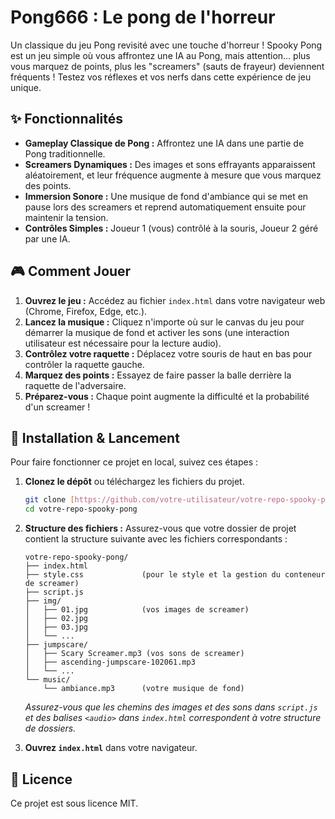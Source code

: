 # Pong666 : Le pong de l'horreur

Un classique du jeu Pong revisité avec une touche d'horreur ! Spooky Pong est un jeu simple où vous affrontez une IA au Pong, mais attention... plus vous marquez de points, plus les "screamers" (sauts de frayeur) deviennent fréquents ! Testez vos réflexes et vos nerfs dans cette expérience de jeu unique.

## ✨ Fonctionnalités

* **Gameplay Classique de Pong :** Affrontez une IA dans une partie de Pong traditionnelle.
* **Screamers Dynamiques :** Des images et sons effrayants apparaissent aléatoirement, et leur fréquence augmente à mesure que vous marquez des points.
* **Immersion Sonore :** Une musique de fond d'ambiance qui se met en pause lors des screamers et reprend automatiquement ensuite pour maintenir la tension.
* **Contrôles Simples :** Joueur 1 (vous) contrôlé à la souris, Joueur 2 géré par une IA.

## 🎮 Comment Jouer

1.  **Ouvrez le jeu :** Accédez au fichier `index.html` dans votre navigateur web (Chrome, Firefox, Edge, etc.).
2.  **Lancez la musique :** Cliquez n'importe où sur le canvas du jeu pour démarrer la musique de fond et activer les sons (une interaction utilisateur est nécessaire pour la lecture audio).
3.  **Contrôlez votre raquette :** Déplacez votre souris de haut en bas pour contrôler la raquette gauche.
4.  **Marquez des points :** Essayez de faire passer la balle derrière la raquette de l'adversaire.
5.  **Préparez-vous :** Chaque point augmente la difficulté et la probabilité d'un screamer !

## 🚀 Installation & Lancement

Pour faire fonctionner ce projet en local, suivez ces étapes :

1.  **Clonez le dépôt** ou téléchargez les fichiers du projet.
    ```bash
    git clone [https://github.com/votre-utilisateur/votre-repo-spooky-pong.git](https://github.com/votre-utilisateur/votre-repo-spooky-pong.git)
    cd votre-repo-spooky-pong
    ```
2.  **Structure des fichiers :** Assurez-vous que votre dossier de projet contient la structure suivante avec les fichiers correspondants :
    ```
    votre-repo-spooky-pong/
    ├── index.html
    ├── style.css             (pour le style et la gestion du conteneur de screamer)
    ├── script.js
    ├── img/
    │   ├── 01.jpg            (vos images de screamer)
    │   ├── 02.jpg
    │   ├── 03.jpg
    │   └── ...
    ├── jumpscare/
    │   ├── Scary Screamer.mp3 (vos sons de screamer)
    │   ├── ascending-jumpscare-102061.mp3
    │   └── ...
    └── music/
        └── ambiance.mp3      (votre musique de fond)
    ```
    *Assurez-vous que les chemins des images et des sons dans `script.js` et des balises `<audio>` dans `index.html` correspondent à votre structure de dossiers.*

3.  **Ouvrez `index.html`** dans votre navigateur.

## 📄 Licence

Ce projet est sous licence MIT.
